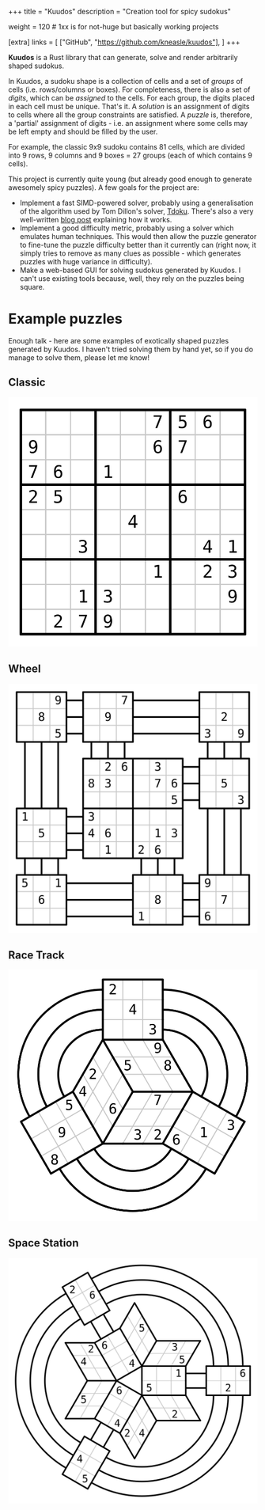 +++
title = "Kuudos"
description = "Creation tool for spicy sudokus"

weight = 120 # 1xx is for not-huge but basically working projects

[extra]
links = [
    ["GitHub", "https://github.com/kneasle/kuudos"],
]
+++

**Kuudos** is a Rust library that can generate, solve and render arbitrarily shaped sudokus.

In Kuudos, a sudoku shape is a collection of cells and a set of _groups_ of cells (i.e.
rows/columns or boxes).  For completeness, there is also a set of _digits_, which can be _assigned_
to the cells. For each group, the digits placed in each cell must be unique.  That's it.  A
_solution_ is an assignment of digits to cells where all the group constraints are satisfied.  A
_puzzle_ is, therefore, a 'partial' assignment of digits - i.e. an assignment where some cells may
be left empty and should be filled by the user.

<!-- more -->

For example, the classic 9x9 sudoku contains 81 cells, which are divided into 9 rows, 9 columns and
9 boxes = 27 groups (each of which contains 9 cells).

This project is currently quite young (but already good enough to generate awesomely spicy puzzles).
A few goals for the project are:
- Implement a fast SIMD-powered solver, probably using a generalisation of the algorithm used by Tom
  Dillon's solver, [Tdoku](https://github.com/t-dillon/tdoku).  There's also a very well-written
  [blog post](https://t-dillon.github.io/tdoku/) explaining how it works.
- Implement a good difficulty metric, probably using a solver which emulates human techniques.  This
  would then allow the puzzle generator to fine-tune the puzzle difficulty better than it currently
  can (right now, it simply tries to remove as many clues as possible - which generates puzzles with huge
  variance in difficulty).
- Make a web-based GUI for solving sudokus generated by Kuudos.  I can't use existing tools because,
  well, they rely on the puzzles being square.

# Example puzzles

Enough talk - here are some examples of exotically shaped puzzles generated by Kuudos.  I haven't
tried solving them by hand yet, so if you do manage to solve them, please let me know!

## Classic

![Classic sudoku puzzle](classic.svg)

## Wheel

![Sudoku puzzle 'Wheel'](wheel.svg)

## Race Track

![Sudoku puzzle 'Race track'](race-track.svg)

## Space Station

![Sudoku puzzle 'Space Station'](space-station.svg)
